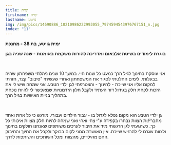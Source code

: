 ```yaml
---
title: ימית
firstname: ימית
lastname: גויטע
img: /img/pics/14690886_10210986222993055_7974594543976767151_n.jpg
index: "11"
---
```


**ימית גויטע, בת 38 - מחנכת**

**בוגרת לימודים בשיטת אלבאום ומדריכה להורות משקמת באומנות - שנה שניה בגן**

<br/>

אני עוסקת בחינוך לגיל הרך כמעט כל שנות חיי. במשך 10 שנים ניהלתי משפחתון שהיה בבעלותי. לימים החלטתי לסגור את המשפחתון ואחרי שעשיתי "סיבוב" קצר, חזרתי למקום אליו אני שייכת - לחינוך - והצטרפתי לגן ילדי הטבע. אני שמחה שיש לי את הזכות לקחת חלק בגידול דור העתיד ולקבל חלון הזדמנויות שמאפשר לי להיות נוכחת בתהליך בניית האישיות בגיל הרך.

<br/>

גן ילדי הטבע הוא מקום נפלא לגדול בו - עבור הילדים ועבורי. מורגש כי כל אחת ואחד מחברי/ות הצוות נבחרו בקפידה ע"י צחי ואחי ואני שמחה להיות חלק מצוות איכותי כל כך. כשהגעתי לגן הרגשתי מיד את חיבור לערכים משותפים שאנחנו חולקים בחינוך ולצוות שגרם לי להרגיש שייכת. אין מאושרת ממני לקום בבוקר ולקבל את החיוך והחיבוק החם מהילדים, מהצוות ומכל השותפים והשותפות לדרך.

